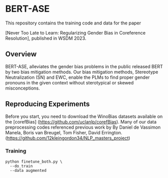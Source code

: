 # BERT-ASE
This repository contains the training code and data for the paper

[Never Too Late to Learn: Regularizing Gender Bias in Coreference Resolution], published in WSDM 2023.

## Overview
BERT-ASE, alleviates the gender bias problems in the public released BERT by two bias mitigation methods.
Our bias mitigation methods, Stereotype Neutralization (SN) and EWC, enable the PLMs to find proper gender pronouns in the given context without sterotypical or skewed misconceptions.

## Reproducing Experiments
Before you start, you need to download the WinoBias datasets available on the [corefBias] (https://github.com/uclanlp/corefBias).
Many of our data preprocessing codes referenced previous work by By Daniel de Vassimon Manela, Boris van Breugel, Tom Fisher, David Errington. (https://github.com/12kleingordon34/NLP_masters_project)

### Training

```shell
python finetune_both.py \
  --do_train
  --data augmented
```
